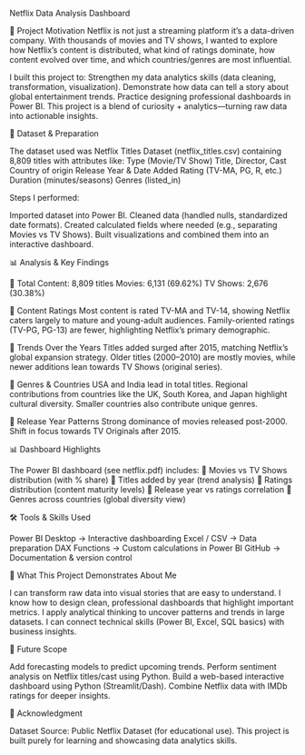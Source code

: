 Netflix Data Analysis Dashboard

🎯 Project Motivation
Netflix is not just a streaming platform it’s a data-driven company. With thousands of movies and TV shows, I wanted to explore how Netflix’s content is distributed, what kind of ratings dominate, how content evolved over time, and which countries/genres are most influential.

I built this project to:
Strengthen my data analytics skills (data cleaning, transformation, visualization).
Demonstrate how data can tell a story about global entertainment trends.
Practice designing professional dashboards in Power BI.
This project is a blend of curiosity + analytics—turning raw data into actionable insights.

📂 Dataset & Preparation

The dataset used was Netflix Titles Dataset (netflix_titles.csv) containing 8,809 titles with attributes like:
Type (Movie/TV Show)
Title, Director, Cast
Country of origin
Release Year & Date Added
Rating (TV-MA, PG, R, etc.)
Duration (minutes/seasons)
Genres (listed_in)

Steps I performed:

Imported dataset into Power BI.
Cleaned data (handled nulls, standardized date formats).
Created calculated fields where needed (e.g., separating Movies vs TV Shows).
Built visualizations and combined them into an interactive dashboard.

📊 Analysis & Key Findings

🔹 Total Content: 8,809 titles
Movies: 6,131 (69.62%)
TV Shows: 2,676 (30.38%)

🔹 Content Ratings
Most content is rated TV-MA and TV-14, showing Netflix caters largely to mature and young-adult audiences.
Family-oriented ratings (TV-PG, PG-13) are fewer, highlighting Netflix’s primary demographic.

🔹 Trends Over the Years
Titles added surged after 2015, matching Netflix’s global expansion strategy.
Older titles (2000–2010) are mostly movies, while newer additions lean towards TV Shows (original series).

🔹 Genres & Countries
USA and India lead in total titles.
Regional contributions from countries like the UK, South Korea, and Japan highlight cultural diversity.
Smaller countries also contribute unique genres.

🔹 Release Year Patterns
Strong dominance of movies released post-2000.
Shift in focus towards TV Originals after 2015.


📊 Dashboard Highlights

The Power BI dashboard (see netflix.pdf) includes:
📌 Movies vs TV Shows distribution (with % share)
📌 Titles added by year (trend analysis)
📌 Ratings distribution (content maturity levels)
📌 Release year vs ratings correlation
📌 Genres across countries (global diversity view)

🛠️ Tools & Skills Used

Power BI Desktop → Interactive dashboarding
Excel / CSV → Data preparation
DAX Functions → Custom calculations in Power BI
GitHub → Documentation & version control

🚀 What This Project Demonstrates About Me

I can transform raw data into visual stories that are easy to understand.
I know how to design clean, professional dashboards that highlight important metrics.
I apply analytical thinking to uncover patterns and trends in large datasets.
I can connect technical skills (Power BI, Excel, SQL basics) with business insights.

📌 Future Scope

Add forecasting models to predict upcoming trends.
Perform sentiment analysis on Netflix titles/cast using Python.
Build a web-based interactive dashboard using Python (Streamlit/Dash).
Combine Netflix data with IMDb ratings for deeper insights.

🙌 Acknowledgment

Dataset Source: Public Netflix Dataset (for educational use).
This project is built purely for learning and showcasing data analytics skills.
